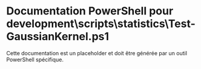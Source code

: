 # Documentation PowerShell pour development\scripts\statistics\Test-GaussianKernel.ps1

Cette documentation est un placeholder et doit être générée par un outil PowerShell spécifique.
